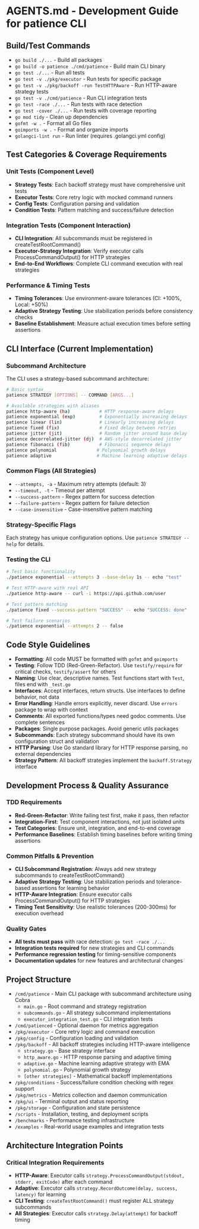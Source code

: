 # AGENTS.md - Development Guide for patience CLI

## Build/Test Commands
- `go build ./...` - Build all packages
- `go build -o patience ./cmd/patience` - Build main CLI binary
- `go test ./...` - Run all tests
- `go test -v ./pkg/executor` - Run tests for specific package
- `go test -v ./pkg/backoff -run TestHTTPAware` - Run HTTP-aware strategy tests
- `go test -v ./cmd/patience` - Run CLI integration tests
- `go test -race ./...` - Run tests with race detection
- `go test -cover ./...` - Run tests with coverage reporting
- `go mod tidy` - Clean up dependencies
- `gofmt -w .` - Format all Go files
- `goimports -w .` - Format and organize imports
- `golangci-lint run` - Run linter (requires .golangci.yml config)

## Test Categories & Coverage Requirements

### Unit Tests (Component Level)
- **Strategy Tests**: Each backoff strategy must have comprehensive unit tests
- **Executor Tests**: Core retry logic with mocked command runners
- **Config Tests**: Configuration parsing and validation
- **Condition Tests**: Pattern matching and success/failure detection

### Integration Tests (Component Interaction)
- **CLI Integration**: All subcommands must be registered in createTestRootCommand()
- **Executor-Strategy Integration**: Verify executor calls ProcessCommandOutput() for HTTP strategies
- **End-to-End Workflows**: Complete CLI command execution with real strategies

### Performance & Timing Tests
- **Timing Tolerances**: Use environment-aware tolerances (CI: +100%, Local: +50%)
- **Adaptive Strategy Testing**: Use stabilization periods before consistency checks
- **Baseline Establishment**: Measure actual execution times before setting assertions

## CLI Interface (Current Implementation)

### Subcommand Architecture
The CLI uses a strategy-based subcommand architecture:

```bash
# Basic syntax
patience STRATEGY [OPTIONS] -- COMMAND [ARGS...]

# Available strategies with aliases
patience http-aware (ha)           # HTTP response-aware delays
patience exponential (exp)         # Exponentially increasing delays  
patience linear (lin)              # Linearly increasing delays
patience fixed (fix)               # Fixed delay between retries
patience jitter (jit)              # Random jitter around base delay
patience decorrelated-jitter (dj)  # AWS-style decorrelated jitter
patience fibonacci (fib)           # Fibonacci sequence delays
patience polynomial               # Polynomial growth delays
patience adaptive                 # Machine learning adaptive delays
```

### Common Flags (All Strategies)
- `--attempts, -a` - Maximum retry attempts (default: 3)
- `--timeout, -t` - Timeout per attempt
- `--success-pattern` - Regex pattern for success detection
- `--failure-pattern` - Regex pattern for failure detection
- `--case-insensitive` - Case-insensitive pattern matching

### Strategy-Specific Flags
Each strategy has unique configuration options. Use `patience STRATEGY --help` for details.

### Testing the CLI
```bash
# Test basic functionality
./patience exponential --attempts 3 --base-delay 1s -- echo "test"

# Test HTTP-aware with real API
./patience http-aware -- curl -i https://api.github.com/user

# Test pattern matching
./patience fixed --success-pattern "SUCCESS" -- echo "SUCCESS: done"

# Test failure scenarios
./patience exponential --attempts 2 -- false
```

## Code Style Guidelines
- **Formatting**: All code MUST be formatted with `gofmt` and `goimports`
- **Testing**: Follow TDD (Red-Green-Refactor). Use `testify/require` for critical checks, `testify/assert` for others
- **Naming**: Use clear, descriptive names. Test functions start with `Test`, files end with `_test.go`
- **Interfaces**: Accept interfaces, return structs. Use interfaces to define behavior, not data
- **Error Handling**: Handle errors explicitly, never discard. Use `errors` package to wrap with context
- **Comments**: All exported functions/types need godoc comments. Use complete sentences
- **Packages**: Single purpose packages. Avoid generic utils packages
- **Subcommands**: Each strategy subcommand should have its own configuration struct and validation
- **HTTP Parsing**: Use Go standard library for HTTP response parsing, no external dependencies
- **Strategy Pattern**: All backoff strategies implement the `backoff.Strategy` interface

## Development Process & Quality Assurance

### TDD Requirements
- **Red-Green-Refactor**: Write failing test first, make it pass, then refactor
- **Integration-First**: Test component interactions, not just isolated units
- **Test Categories**: Ensure unit, integration, and end-to-end coverage
- **Performance Baselines**: Establish timing baselines before writing timing assertions

### Common Pitfalls & Prevention
- **CLI Subcommand Registration**: Always add new strategy subcommands to createTestRootCommand()
- **Adaptive Strategy Testing**: Use stabilization periods and tolerance-based assertions for learning behavior
- **HTTP-Aware Integration**: Ensure executor calls ProcessCommandOutput() for HTTP strategies
- **Timing Test Sensitivity**: Use realistic tolerances (200-300ms) for execution overhead

### Quality Gates
- **All tests must pass** with race detection: `go test -race ./...`
- **Integration tests required** for new strategies and CLI commands
- **Performance regression testing** for timing-sensitive components
- **Documentation updates** for new features and architectural changes

## Project Structure
- `/cmd/patience` - Main CLI package with subcommand architecture using Cobra
  - `main.go` - Root command and strategy registration
  - `subcommands.go` - All strategy subcommand implementations
  - `executor_integration_test.go` - CLI integration tests
- `/cmd/patienced` - Optional daemon for metrics aggregation
- `/pkg/executor` - Core retry logic and command execution
- `/pkg/config` - Configuration loading and validation
- `/pkg/backoff` - All backoff strategies including HTTP-aware intelligence
  - `strategy.go` - Base strategy interface
  - `http_aware.go` - HTTP response parsing and adaptive timing
  - `adaptive.go` - Machine learning adaptive strategy with EMA
  - `polynomial.go` - Polynomial growth strategy
  - `[other strategies]` - Mathematical backoff implementations
- `/pkg/conditions` - Success/failure condition checking with regex support
- `/pkg/metrics` - Metrics collection and daemon communication
- `/pkg/ui` - Terminal output and status reporting
- `/pkg/storage` - Configuration and state persistence
- `/scripts` - Installation, testing, and deployment scripts
- `/benchmarks` - Performance testing infrastructure
- `/examples` - Real-world usage examples and integration tests

## Architecture Integration Points

### Critical Integration Requirements
- **HTTP-Aware**: Executor calls `strategy.ProcessCommandOutput(stdout, stderr, exitCode)` after each command
- **Adaptive**: Executor calls `strategy.RecordOutcome(delay, success, latency)` for learning
- **CLI Testing**: `createTestRootCommand()` must register ALL strategy subcommands
- **All Strategies**: Executor calls `strategy.Delay(attempt)` for backoff timing